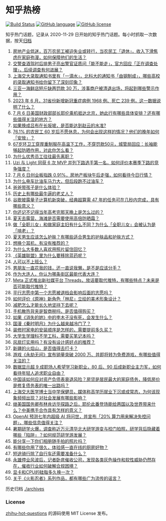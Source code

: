 # 知乎热榜
[![Build Status](https://github.com/ToWeLong/zhihu-hot-questions/workflows/CI/badge.svg)](https://github.com/ToWeLong/zhihu-hot-questions/actions)
[![GitHub language](https://img.shields.io/badge/language-golang-orange.svg)](https://golang.org/)
[![GitHub license](https://img.shields.io/github/license/ToWeLong/zhihu-hot-questions)](https://github.com/ToWeLong/zhihu-hot-questions/blob/main/LICENSE)

知乎热门话题，记录从 2020-11-29 日开始的知乎热门话题。每小时抓取一次数据，按天[归档](./archives)

<!-- BEGIN -->

1. [房地产业低迷，百万农民工被迫失业或转行，当农民工「退休」，收入下滑焦虑在家庭弥漫，如何保障他们的生活？](https://www.zhihu.com/question/610633138)
1. [交警查酒驾时后排男子亮出警官证质问「能不能走」，官方回应「正在调查处理」，后续调查有何进展？](https://www.zhihu.com/question/610659420)
1. [上海交大录取通知书里有「一滴水」，北科大的通知书「由钢制成」，哪些高校的录取通知书给你留下了深刻印象？](https://www.zhihu.com/question/610635358)
1. [三亚一海鲜店短斤缺两罚款 30 万，涉事商户被清退出场，将起到哪些警示作用？](https://www.zhihu.com/question/610555575)
1. [2023 年 6 月，31省份新增新冠重症病例 1968 例、死亡 239 例，这一数据说明了什么？](https://www.zhihu.com/question/610625066)
1. [7 月 6 日美国财政部部长耶伦乘机抵达北京，她此行有哪些具体安排？还有哪些值得关注的地方？](https://www.zhihu.com/question/610702246)
1. [如果换成吕布在长坂坡，是否能达到赵云的水准?](https://www.zhihu.com/question/609823649)
1. [76.1% 的农民工 60 岁后不愿休息，为何会出现这样的情况？他们的晚年如何「安放」？](https://www.zhihu.com/question/610495725)
1. [67岁环卫工穿厚重制服在高温下工作，不穿罚款50元，城管局回应：长袖能够起防晒作用，对此你怎么看？](https://www.zhihu.com/question/610461726)
1. [为什么优秀员工往往最先离职？](https://www.zhihu.com/question/385026167)
1. [Uzi 与 Light 同获 6 次 MVP 并列下路选手第一名，如何评价本赛季下路的竞争强度？](https://www.zhihu.com/question/610057378)
1. [7 月 6 日创业板指跌 0.91%，房地产板块午后走强，如何看待今日行情？](https://www.zhihu.com/question/610625250)
1. [为什么电车比油车马力大，但后段跑不过油车？](https://www.zhihu.com/question/609554674)
1. [爸爸带孩子是什么体验？](https://www.zhihu.com/question/298442489)
1. [历史上有哪些最牛逼的老丈人？](https://www.zhihu.com/question/606900086)
1. [谷歌披露量子计算机新突破，经典超算需 47 年的任务可在几秒内完成，具有哪些意义？](https://www.zhihu.com/question/610524870)
1. [你还记不记得当年高考完那天晚上是怎么过的？](https://www.zhihu.com/question/609600987)
1. [夏天去露营、海滩是否需要使用高倍防晒霜？](https://www.zhihu.com/question/609226162)
1. [做「全职儿女」和做家庭主妇有什么不同？为什么「全职儿女」会被认为是「啃老」？](https://www.zhihu.com/question/610276645)
1. [夏天男生应该怎么护肤？有哪些适合男生的护肤品和护肤方式？](https://www.zhihu.com/question/609081355)
1. [想换个耳机，有没有推荐的？](https://www.zhihu.com/question/604986631)
1. [为什么大多数人喜欢用照片留住回忆？](https://www.zhihu.com/question/608139755)
1. [《英雄联盟》里为什么要移除蓝药呢？](https://www.zhihu.com/question/520016742)
1. [人可以不上班么？](https://www.zhihu.com/question/610078346)
1. [男朋友一直花我的钱，还一直说我懒，是不是应该分手？](https://www.zhihu.com/question/609505311)
1. [作为大连人，你认为哪条街区最能代表大连？](https://www.zhihu.com/question/605319589)
1. [Meta 正式推出新社媒平台 Threads，放话要取代推特，有哪些特点？未来是否可能取代推特？](https://www.zhihu.com/question/610615844)
1. [平行志愿中第一个志愿被退档会影响后面的志愿吗？](https://www.zhihu.com/question/610079195)
1. [如何评价《原神》新角色「林尼」立绘的美术形象设计？](https://www.zhihu.com/question/610344138)
1. [减肥怎么才能长久地坚持下去呢？](https://www.zhihu.com/question/607743318)
1. [手机散热背夹是智商税吗，是否值得购买？](https://www.zhihu.com/question/609906720)
1. [如果《消失的她》中的李木子没有死，会发生什么？](https://www.zhihu.com/question/609198190)
1. [国漫《秦时明月》为什么越来越冷门了？](https://www.zhihu.com/question/597525036)
1. [装修时家电的安装顺序是怎样的，需要提前多久买？](https://www.zhihu.com/question/585163709)
1. [大学生学理科不学工科，需要买笔记本吗？](https://www.zhihu.com/question/605930961)
1. [风扇灯实用吗？有没有设计感好点的推荐？](https://www.zhihu.com/question/468006153)
1. [新疆的火焰山，是否值得去打卡？](https://www.zhihu.com/question/605319466)
1. [游戏《永劫无间》宣布销量突破 2000 万、并即将转为免费游戏，有哪些值得关注的？](https://www.zhihu.com/question/610483242)
1. [数据显示超 9 成职场人希望学习新职业，80 后、90 后成新职业主力军，如何看待年轻人追求职业自由？](https://www.zhihu.com/question/610662099)
1. [中国该如何应对资产负债表衰退风险？房贷是居民最大的家庭债务，降低房价是修复债务表的唯一出路吗？](https://www.zhihu.com/question/610067496)
1. [上海交大医学博士当中学保健员，媒体称高学历就业下沉或成常态，为何该现象频频出现？对社会发展有哪些影响？](https://www.zhihu.com/question/610692768)
1. [继美国国务卿布林肯访华探路之后，耶伦此番登场能给两国以及世界带来什么？中美携手合作具有怎样的意义？](https://www.zhihu.com/question/610659233)
1. [OpenAI 预测七年内超级 AI 将问世，并宣布「20% 算力用来解决失控问题」，哪些信息值得关注？](https://www.zhihu.com/question/610639130)
1. [暑期研学火爆，调查称近万元清华北大研学游变与校门拍照，研学背后隐藏着哪些「陷阱」？如何规范研学游发展？](https://www.zhihu.com/question/610627958)
1. [能分享一下你们相册随手拍的照片吗？](https://www.zhihu.com/question/606335247)
1. [有哪些你用了很久，体验感一直在线的厨房好物？](https://www.zhihu.com/question/519748828)
1. [短途骑行除了自行车还需要准备什么？](https://www.zhihu.com/question/373009118)
1. [永雄停业风波后，记者卧底催收公司，发现各类灰色操作和软性威胁仍然存在，催收行业如何破解合规困境？](https://www.zhihu.com/question/609749222)
1. [显卡和CPU的硅脂多久换一次？](https://www.zhihu.com/question/607981347)
1. [关于《火影忍者》系列作品，都有哪些广为流传的谣言？](https://www.zhihu.com/question/593386639)

<!-- END -->

历史归档 [./archives](./archives)


### License
[zhihu-hot-questions](https://github.com/towelong/zhihu-hot-questions) 的源码使用 MIT License 发布。